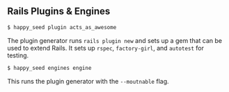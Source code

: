 ## Rails Plugins & Engines

```sh
$ happy_seed plugin acts_as_awesome
```

The plugin generator runs `rails plugin new` and sets up a gem that can be used to extend Rails.  It sets up `rspec`, `factory-girl`, and `autotest` for testing.

```sh
$ happy_seed engines engine
```

This runs the plugin generator with the `--moutnable` flag.
